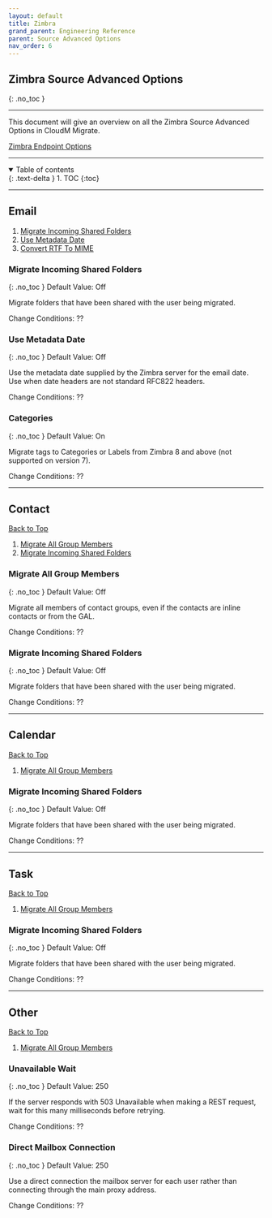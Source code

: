 ```yaml
---
layout: default
title: Zimbra
grand_parent: Engineering Reference
parent: Source Advanced Options
nav_order: 6
---
```


## Zimbra Source Advanced Options
{: .no_toc }

---
This document will give an overview on all the Zimbra Source Advanced Options in CloudM Migrate. 

<a href="https://cloudm-migrate.github.io/documentation/Engineering-Reference/Zimbra.html">Zimbra Endpoint Options</a>

---
<a name="top"></a>
<details open markdown="block">
  <summary>
    Table of contents
  </summary>
  {: .text-delta }
1. TOC
{:toc}
</details>

---
## Email

1. [Migrate Incoming Shared Folders](#migincomshare)
2. [Use Metadata Date](#usemetadate)
3. [Convert RTF To MIME](#zcategories)

### Migrate Incoming Shared Folders <a name="migincomshare"></a>
{: .no_toc }
Default Value: Off

Migrate folders that have been shared with the user being migrated.

Change Conditions: ??

### Use Metadata Date <a name="usemetadate"></a>
{: .no_toc }
Default Value: Off

Use the metadata date supplied by the Zimbra server for the email date. Use when date headers are not standard RFC822 headers.

Change Conditions: ??

### Categories <a name="zcategories"></a>
{: .no_toc }
Default Value: On

Migrate tags to Categories or Labels from Zimbra 8 and above (not supported on version 7).

Change Conditions: ??

---
## Contact
[Back to Top](#top)

1. [Migrate All Group Members](#migallgroup)
2. [Migrate Incoming Shared Folders](#migincomsharef)

### Migrate All Group Members <a name="migallgroup"></a>
{: .no_toc }
Default Value: Off

Migrate all members of contact groups, even if the contacts are inline contacts or from the GAL.

Change Conditions: ??

### Migrate Incoming Shared Folders <a name="migincomsharef"></a>
{: .no_toc }
Default Value: Off

Migrate folders that have been shared with the user being migrated.

Change Conditions: ??

---
## Calendar
[Back to Top](#top)

1. [Migrate All Group Members](#cmigallgroup)

### Migrate Incoming Shared Folders <a name="cmigallgroup"></a>
{: .no_toc }
Default Value: Off

Migrate folders that have been shared with the user being migrated.

Change Conditions: ??

---
## Task
[Back to Top](#top)

1. [Migrate All Group Members](#cmigallgroup)

### Migrate Incoming Shared Folders <a name="cmigallgroup"></a>
{: .no_toc }
Default Value: Off

Migrate folders that have been shared with the user being migrated.

Change Conditions: ??

---
## Other
[Back to Top](#top)

1. [Migrate All Group Members](#cmigallgroup)

### Unavailable Wait <a name="cmigallgroup"></a>
{: .no_toc }
Default Value: 250

If the server responds with 503 Unavailable when making a REST request, wait for this many milliseconds before retrying.

Change Conditions: ??

###  Direct Mailbox Connection <a name="cmigallgroup"></a>
{: .no_toc }
Default Value: 250

Use a direct connection the mailbox server for each user rather than connecting through the main proxy address.

Change Conditions: ??
